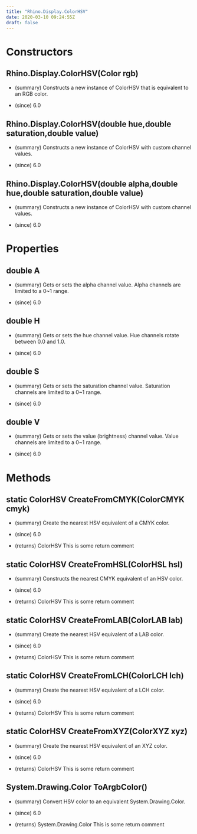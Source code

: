 ```yaml
---
title: "Rhino.Display.ColorHSV"
date: 2020-03-10 09:24:55Z
draft: false
---
```


# Constructors
## Rhino.Display.ColorHSV(Color rgb)
- (summary) 
     Constructs a new instance of ColorHSV that is equivalent to an RGB color.
     
- (since) 6.0
## Rhino.Display.ColorHSV(double hue,double saturation,double value)
- (summary) 
     Constructs a new instance of ColorHSV with custom channel values.
     
- (since) 6.0
## Rhino.Display.ColorHSV(double alpha,double hue,double saturation,double value)
- (summary) 
     Constructs a new instance of ColorHSV with custom channel values.
     
- (since) 6.0
# Properties
## double A
- (summary) 
     Gets or sets the alpha channel value. 
     Alpha channels are limited to a 0~1 range.
     
- (since) 6.0
## double H
- (summary) 
     Gets or sets the hue channel value. 
     Hue channels rotate between 0.0 and 1.0.
     
- (since) 6.0
## double S
- (summary) 
     Gets or sets the saturation channel value. 
     Saturation channels are limited to a 0~1 range.
     
- (since) 6.0
## double V
- (summary) 
     Gets or sets the value (brightness) channel value. 
     Value channels are limited to a 0~1 range.
     
- (since) 6.0
# Methods
## static ColorHSV CreateFromCMYK(ColorCMYK cmyk)
- (summary) 
     Create the nearest HSV equivalent of a CMYK color.
     
- (since) 6.0
- (returns) ColorHSV This is some return comment
## static ColorHSV CreateFromHSL(ColorHSL hsl)
- (summary) 
     Constructs the nearest CMYK equivalent of an HSV color.
     
- (since) 6.0
- (returns) ColorHSV This is some return comment
## static ColorHSV CreateFromLAB(ColorLAB lab)
- (summary) 
     Create the nearest HSV equivalent of a LAB color.
     
- (since) 6.0
- (returns) ColorHSV This is some return comment
## static ColorHSV CreateFromLCH(ColorLCH lch)
- (summary) 
     Create the nearest HSV equivalent of a LCH color.
     
- (since) 6.0
- (returns) ColorHSV This is some return comment
## static ColorHSV CreateFromXYZ(ColorXYZ xyz)
- (summary) 
     Create the nearest HSV equivalent of an XYZ color.
     
- (since) 6.0
- (returns) ColorHSV This is some return comment
## System.Drawing.Color ToArgbColor()
- (summary) 
     Convert HSV color to an equivalent System.Drawing.Color.
     
- (since) 6.0
- (returns) System.Drawing.Color This is some return comment
